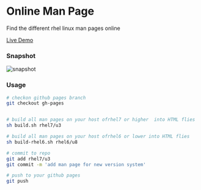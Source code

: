 # Online Man Page
Find the different rhel linux man pages online

[Live Demo](http://man.linuxtool.net)

### Snapshot
![snapshot](http://man.linuxtool.net/img/snapshot1.png)

### Usage
```sh
# checkon github pages branch
git checkout gh-pages


# build all man pages on your host ofrhel7 or higher  into HTML flies
sh build.sh rhel7/u3

# build all man pages on your host ofrhel6 or lower into HTML flies
sh build-rhel6.sh rhel6/u8

# commit to repo
git add rhel7/u3
git commit -m 'add man page for new version system'

# push to your github pages
git push
```

